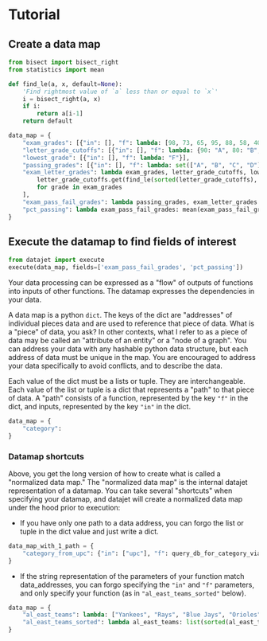# Tutorial

## Create a data map

```python
from bisect import bisect_right
from statistics import mean

def find_le(a, x, default=None):
    'Find rightmost value of `a` less than or equal to `x`'
    i = bisect_right(a, x)
    if i:
        return a[i-1]
    return default

data_map = {
    "exam_grades": [{"in": [], "f": lambda: [98, 73, 65, 95, 88, 58, 40, 94]}],
    "letter_grade_cutoffs": [{"in": [], "f": lambda: {90: "A", 80: "B", 70: "C", 60: "D"}}],
    "lowest_grade": [{"in": [], "f": lambda: "F"}],
    "passing_grades": [{"in": [], "f": lambda: set(["A", "B", "C", "D"])}],
    "exam_letter_grades": lambda exam_grades, letter_grade_cutoffs, lowest_grade: [
        letter_grade_cutoffs.get(find_le(sorted(letter_grade_cutoffs), grade), lowest_grade)
        for grade in exam_grades
    ],
    "exam_pass_fail_grades": lambda passing_grades, exam_letter_grades: [grade in passing_grades for grade in exam_letter_grades],
    "pct_passing": lambda exam_pass_fail_grades: mean(exam_pass_fail_grades),
}
```

## Execute the datamap to find fields of interest
```python
from datajet import execute
execute(data_map, fields=['exam_pass_fail_grades', 'pct_passing'])

```
Your data processing can be expressed as a "flow" of outputs of functions into inputs of other functions. The datamap expresses the dependencies in your data.

A data map is a python `dict`. The keys of the dict are "addresses" of individual pieces data and are used to reference that piece of data. What is a "piece" of data, you ask? In other contexts, what I refer to as a piece of data may be called an "attribute of an entity" or a "node of a graph".  You can address your data with any hashable python data structure, but each address of data must be unique in the map. You are encouraged to address your data specifically to avoid conflicts, and to describe the data.

Each value of the dict must be a lists or tuple. They are interchangeable. Each value of the list or tuple is a dict that represents a "path" to that piece of data. A "path" consists of a function, represented by the key `"f"` in the dict, and inputs, represented by the key `"in"` in the dict. 

```python
data_map = {
    "category": 
}
```

### Datamap shortcuts
Above, you get the long version of how to create what is called a "normalized data map." The "normalized data map" is the internal datajet representation of a datamap. You can take several "shortcuts" when specifying your datamap, and datajet will create a normalized data map under the hood prior to execution:  

- If you have only one path to a data address, you can forgo the list or tuple in the dict value and just write a dict.
```python
data_map_with_1_path = {
    "category_from_upc": {"in": ["upc"], "f": query_db_for_category_via_upc}
}
```

- If the string representation of the parameters of your function match data_addresses, you can forgo specifying the `"in"` and `"f"` parameters, and only specify your function (as in `"al_east_teams_sorted"` below).    
```python
data_map = {
    "al_east_teams": lambda: ["Yankees", "Rays", "Blue Jays", "Orioles", "Red Sox"],
    "al_east_teams_sorted": lambda al_east_teams: list(sorted(al_east_teams))
}
```
